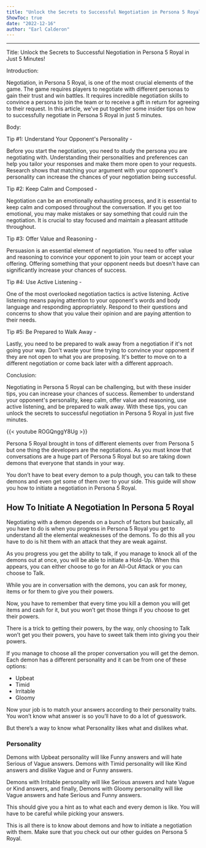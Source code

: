 ```yaml
---
title: "Unlock the Secrets to Successful Negotiation in Persona 5 Royal in Just 5 Minutes!"
ShowToc: true 
date: "2022-12-16"
author: "Earl Calderon"
---
```

*****
Title: Unlock the Secrets to Successful Negotiation in Persona 5 Royal in Just 5 Minutes!

Introduction:

Negotiation, in Persona 5 Royal, is one of the most crucial elements of the game. The game requires players to negotiate with different personas to gain their trust and win battles. It requires incredible negotiation skills to convince a persona to join the team or to receive a gift in return for agreeing to their request. In this article, we've put together some insider tips on how to successfully negotiate in Persona 5 Royal in just 5 minutes.

Body:

Tip #1: Understand Your Opponent's Personality -

Before you start the negotiation, you need to study the persona you are negotiating with. Understanding their personalities and preferences can help you tailor your responses and make them more open to your requests. Research shows that matching your argument with your opponent's personality can increase the chances of your negotiation being successful.

Tip #2: Keep Calm and Composed -

Negotiation can be an emotionally exhausting process, and it is essential to keep calm and composed throughout the conversation. If you get too emotional, you may make mistakes or say something that could ruin the negotiation. It is crucial to stay focused and maintain a pleasant attitude throughout.

Tip #3: Offer Value and Reasoning -

Persuasion is an essential element of negotiation. You need to offer value and reasoning to convince your opponent to join your team or accept your offering. Offering something that your opponent needs but doesn't have can significantly increase your chances of success.

Tip #4: Use Active Listening -

One of the most overlooked negotiation tactics is active listening. Active listening means paying attention to your opponent's words and body language and responding appropriately. Respond to their questions and concerns to show that you value their opinion and are paying attention to their needs.

Tip #5: Be Prepared to Walk Away -

Lastly, you need to be prepared to walk away from a negotiation if it's not going your way. Don't waste your time trying to convince your opponent if they are not open to what you are proposing. It's better to move on to a different negotiation or come back later with a different approach.

Conclusion:

Negotiating in Persona 5 Royal can be challenging, but with these insider tips, you can increase your chances of success. Remember to understand your opponent's personality, keep calm, offer value and reasoning, use active listening, and be prepared to walk away. With these tips, you can unlock the secrets to successful negotiation in Persona 5 Royal in just five minutes.

{{< youtube ROGQnggY8Ug >}} 



Persona 5 Royal brought in tons of different elements over from Persona 5 but one thing the developers are the negotiations. As you must know that conversations are a huge part of Persona 5 Royal but so are taking down demons that everyone that stands in your way.
 
You don’t have to beat every demon to a pulp though, you can talk to these demons and even get some of them over to your side. This guide will show you how to initiate a negotiation in Persona 5 Royal.
 
## How To Initiate A Negotiation In Persona 5 Royal
 
Negotiating with a demon depends on a bunch of factors but basically, all you have to do is when you progress in Persona 5 Royal you get to understand all the elemental weaknesses of the demons. To do this all you have to do is hit them with an attack that they are weak against.
 
As you progress you get the ability to talk, if you manage to knock all of the demons out at once, you will be able to initiate a Hold-Up. When this appears, you can either choose to go for an All-Out Attack or you can choose to Talk.
 
While you are in conversation with the demons, you can ask for money, items or for them to give you their powers.
 
Now, you have to remember that every time you kill a demon you will get items and cash for it, but you won’t get those things if you choose to get their powers.
 
There is a trick to getting their powers, by the way, only choosing to Talk won’t get you their powers, you have to sweet talk them into giving you their powers.
 
If you manage to choose all the proper conversation you will get the demon. Each demon has a different personality and it can be from one of these options:
 
- Upbeat
 - Timid
 - Irritable
 - Gloomy

 
Now your job is to match your answers according to their personality traits. You won’t know what answer is so you’ll have to do a lot of guesswork.
 
But there’s a way to know what Personality likes what and dislikes what.
 
### Personality
 
Demons with Upbeat personality will like Funny answers and will hate Serious of Vague answers. Demons with Timid personality will like Kind answers and dislike Vague and or Funny answers.
 
Demons with Irritable personality will like Serious answers and hate Vague or Kind answers, and finally, Demons with Gloomy personality will like Vague answers and hate Serious and Funny answers.
 
This should give you a hint as to what each and every demon is like. You will have to be careful while picking your answers.
 
This is all there is to know about demons and how to initiate a negotiation with them. Make sure that you check out our other guides on Persona 5 Royal.




